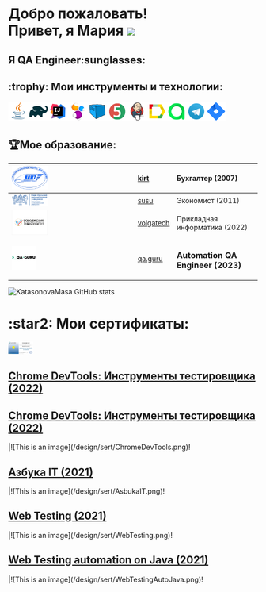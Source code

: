 <h1>Добро пожаловать!</br> 
  Привет, я Мария <img src="https://github.com/blackcater/blackcater/raw/main/images/Hi.gif" height="32"/></h1>
<h2>Я  QA Engineer:sunglasses:</h2>
<h2> :trophy:  Мои инструменты и технологии:</h2>

![This is an image](/design/icons/Java.png)![This is an image](/design/icons/Gradle.png)![This is an image](/design/icons/Intelij_IDEA.png)![This is an image](/design/icons/Selenide.png)![This is an image](/design/icons/Selenoid.png)![This is an image](/design/icons/JUnit5.png)![This is an image](/design/icons/Jenkins.png)![This is an image](/design/icons/Allure_Report.png)![This is an image](/design/icons/AllureTestOps.png)![This is an image](/design/icons/Telegram.png)![This is an image](/design/icons/Jira.png)</br>
## :trophy:Мое образование:

|<img width="30%" title="Northwest Public Service Academy" src="/design/icons/kirt.png">|[kirt](https://kirt.usurt.ru/)| Бухгалтер (2007)|
|:-|:-|:-|
|<img width="30%" title="Northwest Public Service Academy" src="/design/icons/susu.png">|[susu](https://www.susu.ru/ru)| Экономист (2011)|
|<img width="30%" title="Northwest Public Service Academy" src="/design/icons/volgoteh.png">|[volgatech](https://www.volgatech.net/)| Прикладная информатика (2022)|
|<img width="20%" title="QAGuru.png" src="design/icons/QAGuru.png">|[qa.guru](https://qa.guru)| <h3>Automation QA Engineer (2023)</h3>|

![KatasonovaMasa GitHub stats](https://github-readme-stats.vercel.app/api?username=KatasonovaMasa)

<h1>:star2: Мои сертификаты:</h1></a>

<img src="/design/sert/ChromeDevTools.png" width="50" height="25"><h2><a href="https://cert.software-testing.ru/319597675000365643">Chrome DevTools: Инструменты тестировщика (2022)</a></h2>



[//]: # (## <img src="images/Allure_Report.svg" width="25" height="25"  alt="Allure"/></a> *Allure* <a target="_blank" href="https://jenkins.autotests.cloud/job/nkramar_T1_Automated_Tests/14/allure/">*отчёт*</a>)



<h2><a href="https://cert.software-testing.ru/319597675000365643">Chrome DevTools: Инструменты тестировщика (2022)</a></h2>|![This is an image](/design/sert/ChromeDevTools.png)!
<h2><a href="http://cert.software-testing.ru/319115219954565708">Азбука IT (2021)</a></h2>|![This is an image](/design/sert/AsbukaIT.png)!
<h2><a href="https://testprovider.com/ru/search-certificate/tp19086679">Web Testing (2021)</a></h2>|![This is an image](/design/sert/WebTesting.png)!
<h2><a href="https://testprovider.com/ru/search-certificate/tp98295222">Web Testing automation on Java (2021)</a></h2>|![This is an image](/design/sert/WebTestingAutoJava.png)!



[//]: # (## Дипломная работа выпускницы школы автотестирования "QA GURU"! <a href="https://github.com/KatasonovaMasa/qa.quru">Ссылка на проект</a>)

[//]: # ()
[//]: # (# Проект по автоматизации тестирования для  Head Hunter, сайта поиска работодателя и работника	:star2:)

[//]: # (## <a target="_blank" href="https://spb.hh.ru/">Веб сайт Head Hunter</a>)

[//]: # ()
[//]: # (![This is an image]&#40;design/pictures/hh.jpeg&#41;)

[//]: # ()
[//]: # (## :clipboard:: Содержание:)

[//]: # ()
[//]: # (- <a href="#trophy-технологии-и-инструменты">Технологии и инструменты</a>)

[//]: # (- <a href="#heavy_check_mark-реализованные-проверки">Реализованные проверки</a>)

[//]: # (- <a href="#clipboard_mark-сборка-в-Jenkins">Сборка в Jenkins</a>)

[//]: # (- <a href="#computer-запуск-из-терминала">Запуск из терминала</a>)

[//]: # (- <a href="#chart_with_downwards_trend-allure-отчет">Allure отчет</a>)

[//]: # (- <a href="#bar_chart-интеграция-с-allure-testops">Интеграция с Allure TestOps</a>)

[//]: # (- <a href="#chart_with_upwards_trend-интеграция-с-jira">Интеграция с Jira</a>)

[//]: # (- <a href="#iphone-отчет-в-telegram">Отчет в Telegram</a>)

[//]: # (- <a href="#movie_camera-видео-примеры-прохождения-тестов">Видео примеры прохождения тестов</a>)

[//]: # ()
[//]: # (## :trophy:Технологии и инструменты)

[//]: # ()
[//]: # (![This is an image]&#40;/design/icons/Java.png&#41;![This is an image]&#40;/design/icons/Gradle.png&#41;![This is an image]&#40;/design/icons/Intelij_IDEA.png&#41;![This is an image]&#40;/design/icons/Selenide.png&#41;![This is an image]&#40;/design/icons/Selenoid.png&#41;![This is an image]&#40;/design/icons/JUnit5.png&#41;![This is an image]&#40;/design/icons/Jenkins.png&#41;![This is an image]&#40;/design/icons/Allure_Report.png&#41;![This is an image]&#40;/design/icons/AllureTestOps.png&#41;![This is an image]&#40;/design/icons/Telegram.png&#41;![This is an image]&#40;/design/icons/Jira.png&#41;</br>)

[//]: # ()
[//]: # (В данном проекте автотесты написаны на <code>Java</code> с использованием <code>Selenide</code> для UI-тестов.)

[//]: # ()
[//]: # (В качестве библиотеки для модульного тестирования используется <code>JUnit 5</code>.)

[//]: # ()
[//]: # (Для автоматизированной сборки проекта используется <code>Gradle</code>.)

[//]: # ()
[//]: # (<code>Selenoid</code> выполняет запуск браузеров в контейнерах <code>Docker</code>.)

[//]: # ()
[//]: # (<code>Allure Report</code> формирует отчет о запуске тестов.)

[//]: # ()
[//]: # (<code>Jenkins</code> выполняет запуск тестов.)

[//]: # ()
[//]: # (После завершения прогона отправляются уведомления с помощью бота в <code>Telegram</code>.)

[//]: # ()
[//]: # ()
[//]: # (## 	:heavy_check_mark: Реализованные проверки</br>)

[//]: # (Наличия раздела "Сервисы для соискателей" на главной странице</br>)

[//]: # (Выбора города &#40;на примере Санкт-Петербурга&#41;</br>)

[//]: # (Поиск вакансий "Тестировщик" и "Аналитик"</br>)

[//]: # (Поиск вакансии "Тестировщик" и "Аналитик в городе Санкт-Петербурге</br>)

[//]: # ()
[//]: # (## :clipboard: Сборка в Jenkins)

[//]: # (### <a target="_blank" href="https://jenkins.autotests.cloud/job/HeadHunter3/">Сборка в Jenkins</a>)

[//]: # ()
[//]: # (![This is an image]&#40;design/pictures/jenkins.jpeg&#41;)

[//]: # ()
[//]: # ()
[//]: # (###  :clipboard: Параметры сборки в Jenkins:)

[//]: # (Сборка в Jenkins)

[//]: # ()
[//]: # (- browser &#40;браузер, по умолчанию chrome&#41;)

[//]: # (- version &#40;версия браузера, по умолчанию 99.0&#41;)

[//]: # (- size &#40;размер окна браузера, по умолчанию 1920x1080&#41;)

[//]: # (- threads &#40;количество потоков&#41;)

[//]: # (- необходимо добавить файл credentials.properties &#40;содержащий в себе логины и пароли, пример в папке resources&#41;)

[//]: # ()
[//]: # (## :computer: Запуск из терминала)

[//]: # (Локальный запуск:)

[//]: # (```)

[//]: # (gradle clean test)

[//]: # (```)

[//]: # ()
[//]: # (Удаленный запуск:)

[//]: # (```)

[//]: # (clean)

[//]: # (test)

[//]: # (-Dbrowser=${BROWSER})

[//]: # (-DbrowserVersion=${BROWSER_VERSION} )

[//]: # (-Dsize=${BROWSER_SIZE})

[//]: # (```)

[//]: # ()
[//]: # (## :chart_with_downwards_trend: Allure отчет)

[//]: # (- ### Главный экран отчета)

[//]: # ()
[//]: # (![This is an image]&#40;design/pictures/allure.jpeg&#41;)

[//]: # ()
[//]: # ()
[//]: # (- ### Страница с проведенными тестами)

[//]: # ()
[//]: # (![This is an image]&#40;design/pictures/allure1.jpeg&#41;)

[//]: # ()
[//]: # (## :bar_chart: Интеграция с Allure TestOps)

[//]: # (- ### Экран с результатами запуска тестов)

[//]: # ()
[//]: # (![This is an image]&#40;design/pictures/allureTestsOp.jpeg&#41;)

[//]: # ()
[//]: # (- ### Страница с тестами в TestOps)

[//]: # ()
[//]: # (![This is an image]&#40;design/pictures/AllureTestOps1.jpeg&#41;)

[//]: # ()
[//]: # (## :chart_with_upwards_trend:	 Интеграция с Jira)

[//]: # (- ### Страница с задачей в Jira)

[//]: # ()
[//]: # (![This is an image]&#40;design/pictures/jira.jpeg&#41;)

[//]: # ()
[//]: # ()
[//]: # (## 	:iphone: Отчет в Telegram)

[//]: # ()
[//]: # (![This is an image]&#40;design/pictures/telegram.jpeg&#41;)

[//]: # ()
[//]: # ()
[//]: # (## :movie_camera: Видео примеры прохождения тестов)

[//]: # ()
[//]: # ()
[//]: # ()
[//]: # ()
[//]: # ()
[//]: # ()
[//]: # (https://user-images.githubusercontent.com/83497921/180842190-123c8f3d-a1af-4363-aa5b-ef48283e3013.mp4)

[//]: # ()
[//]: # ()
[//]: # ()
[//]: # ()
[//]: # (:heart: <a target="_blank" href="https://qa.guru">qa.guru</a><br/>)

[//]: # (:blue_heart: <a target="_blank" href="https://t.me/qa_automation">t.me/qa_automation</a>)

[//]: # ()



  

  
  
